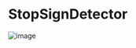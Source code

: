 # StopSignDetector

![image](https://github.com/user-attachments/assets/9fb00393-b9fa-490c-b3d7-b867838992a4)
